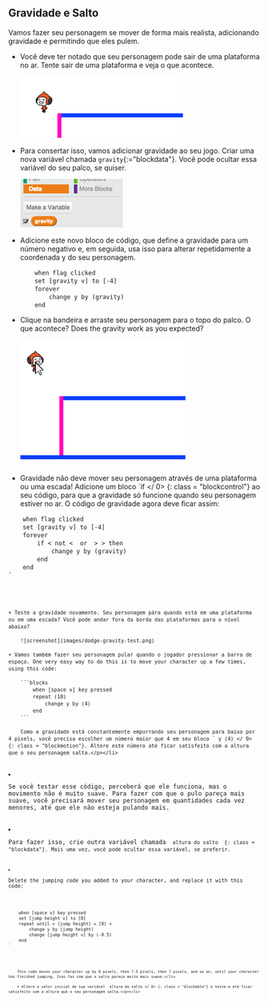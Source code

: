 ## Gravidade e Salto

Vamos fazer seu personagem se mover de forma mais realista, adicionando gravidade e permitindo que eles pulem.

+ Você deve ter notado que seu personagem pode sair de uma plataforma no ar. Tente sair de uma plataforma e veja o que acontece.
    
    ![screenshot](images/dodge-no-gravity.png)

+ Para consertar isso, vamos adicionar gravidade ao seu jogo. Criar uma nova variável chamada `gravity`{:="blockdata"}. Você pode ocultar essa variável do seu palco, se quiser.
    
    ![screenshot](images/dodge-gravity.png)

+ Adicione este novo bloco de código, que define a gravidade para um número negativo e, em seguida, usa isso para alterar repetidamente a coordenada y do seu personagem.
    
    ```blocks
        when flag clicked
        set [gravity v] to [-4]
        forever
            change y by (gravity)
        end
    ```

+ Clique na bandeira e arraste seu personagem para o topo do palco. O que acontece? Does the gravity work as you expected?
    
    ![screenshot](images/dodge-gravity-drag.png)

+ Gravidade não deve mover seu personagem através de uma plataforma ou uma escada! Adicione um bloco `if </ 0> {: class = "blockcontrol"} ao seu código, para que a gravidade só funcione quando seu personagem estiver no ar. O código de gravidade agora deve ficar assim:</p>

<pre><code class="blocks">    when flag clicked
    set [gravity v] to [-4]
    forever
        if < not < <touching color [#0000FF]?> or <touching color [#FF69B4]?> > > then
            change y by (gravity)
        end
    end
`</pre></li> 
    
    + Teste a gravidade novamente. Seu personagem pára quando está em uma plataforma ou em uma escada? Você pode andar fora da borda das plataformas para o nível abaixo?
        
        ![screenshot](images/dodge-gravity-test.png)
    
    + Vamos também fazer seu personagem pular quando o jogador pressionar a barra de espaço. One very easy way to do this is to move your character up a few times, using this code:
        
        ```blocks
            when [space v] key pressed
            repeat (10)
                change y by (4)
            end
        ```
        
        Como a gravidade está constantemente empurrando seu personagem para baixo por 4 pixels, você precisa escolher um número maior que 4 em seu bloco ` y (4) </ 0> {: class = "blockmotion"}. Altere este número até ficar satisfeito com a altura que o seu personagem salta.</p></li>
<li><p>Se você testar esse código, perceberá que ele funciona, mas o movimento não é muito suave. Para fazer com que o pulo pareça mais suave, você precisará mover seu personagem em quantidades cada vez menores, até que ele não esteja pulando mais.</p></li>
<li><p>Para fazer isso, crie outra variável chamada <code> altura do salto </ 0> {: class = "blockdata"}. Mais uma vez, você pode ocultar essa variável, se preferir.</p></li>
<li><p>Delete the jumping code you added to your character, and replace it with this code:</p>

<pre><code class="blocks">    when [space v] key pressed
    set [jump height v] to [8]
    repeat until < (jump height) = [0] >
        change y by (jump height)
        change [jump height v] by (-0.5)
    end
`</pre> 
        
        This code moves your character up by 8 pixels, then 7.5 pixels, then 7 pixels, and so on, until your character has finished jumping. Isso faz com que o salto pareça muito mais suave.</li> 
        
        + Altere o valor inicial de sua variável  altura do salto </ 0> {: class = "blockdata"} e teste-a até ficar satisfeito com a altura que o seu personagem salta.</p></li>
</ul>